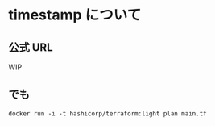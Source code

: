 # timestamp について

## 公式 URL

WIP

## でも

```
docker run -i -t hashicorp/terraform:light plan main.tf
```
